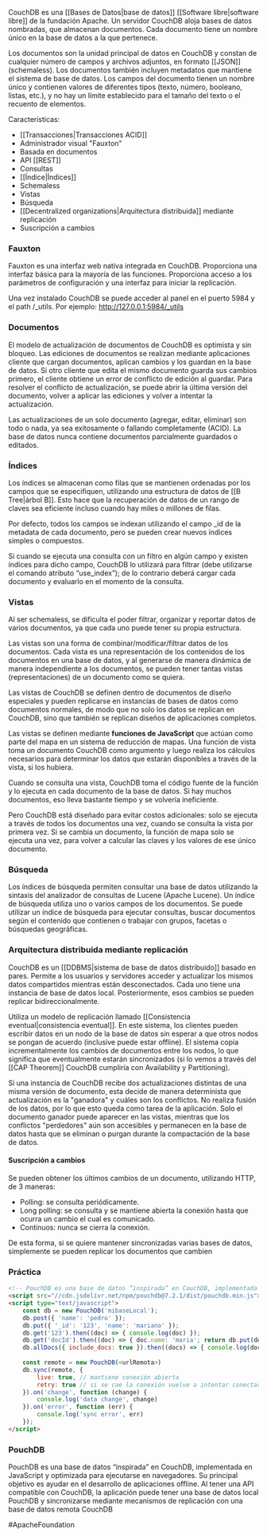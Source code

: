 CouchDB es una [[Bases de Datos|base de datos]] [[Software libre|software libre]] de la fundación Apache. Un servidor CouchDB aloja bases de datos nombradas, que almacenan documentos. Cada documento tiene un nombre único en la base de datos a la que pertenece.

Los documentos son la unidad principal de datos en CouchDB y constan de cualquier número de campos y archivos adjuntos, en formato [[JSON]] (schemaless). Los documentos también incluyen metadatos que mantiene el sistema de base de datos. Los campos del documento tienen un nombre único y contienen valores de diferentes tipos (texto, número, booleano, listas, etc.), y no hay un límite establecido para el tamaño del texto o el recuento de elementos. 

Características:
- [[Transacciones|Transacciones ACID]]
- Administrador visual "Fauxton"
- Basada en documentos
- API [[REST]]
- Consultas
- [[Índice|Índices]]
- Schemaless
- Vistas
- Búsqueda
- [[Decentralized organizations|Arquitectura distribuida]] mediante replicación
- Suscripción a cambios

### Fauxton
Fauxton es una interfaz web nativa integrada en CouchDB. Proporciona una interfaz básica para la mayoría de las funciones. Proporciona acceso a los parámetros de configuración y una interfaz para iniciar la replicación.

Una vez instalado CouchDB se puede acceder al panel en el puerto 5984 y el path /\_utils. Por ejemplo: http://127.0.0.1:5984/_utils

### Documentos
El modelo de actualización de documentos de CouchDB es optimista y sin bloqueo. Las ediciones de documentos se realizan mediante aplicaciones cliente que cargan documentos, aplican cambios y los guardan en la base de datos. Si otro cliente que edita el mismo documento guarda sus cambios primero, el cliente obtiene un error de conflicto de edición al guardar. Para resolver el conflicto de actualización, se puede abrir la última versión del documento, volver a aplicar las ediciones y volver a intentar la actualización.

Las actualizaciones de un solo documento (agregar, editar, eliminar) son todo o nada, ya sea exitosamente o fallando completamente (ACID). La base de datos nunca contiene documentos parcialmente guardados o editados.

### Índices
Los índices se almacenan como filas que se mantienen ordenadas por los campos que se especifiquen, utilizando una estructura de datos de [[B Tree|árbol B]]. Esto hace que la recuperación de datos de un rango de claves sea eficiente incluso cuando hay miles o millones de filas.

Por defecto, todos los campos se indexan utilizando el campo \_id de la metadata de cada documento, pero se pueden crear nuevos índices simples o compuestos.

Si cuando se ejecuta una consulta con un filtro en algún campo y existen índices para dicho campo, CouchDB lo utilizará para filtrar (debe utilizarse el comando atributo “use_index”); de lo contrario deberá cargar cada documento y evaluarlo en el momento de la consulta.

### Vistas
Al ser schemaless, se dificulta el poder filtrar, organizar y reportar datos de varios documentos, ya que cada uno puede tener su propia estructura.

Las vistas son una forma de combinar/modificar/filtrar datos de los documentos. Cada vista es una representación de los contenidos de los documentos en una base de datos, y al generarse de manera dinámica de manera independiente a los documentos, se pueden tener tantas vistas (representaciones) de un documento como se quiera.

Las vistas de CouchDB se definen dentro de documentos de diseño especiales y pueden replicarse en instancias de bases de datos como documentos normales, de modo que no solo los datos se replican en CouchDB, sino que también se replican diseños de aplicaciones completos.

Las vistas se definen mediante **funciones de JavaScript** que actúan como parte del mapa en un sistema de reducción de mapas. Una función de vista toma un documento CouchDB como argumento y luego realiza los cálculos necesarios para determinar los datos que estarán disponibles a través de la vista, si los hubiera.

Cuando se consulta una vista, CouchDB toma el código fuente de la función y lo ejecuta en cada documento de la base de datos. Si hay muchos documentos, eso lleva bastante tiempo y se volvería ineficiente.

Pero CouchDB está diseñado para evitar costos adicionales: solo se ejecuta a través de todos los documentos una vez, cuando se consulta la vista por primera vez. Si se cambia un documento, la función de mapa solo se ejecuta una vez, para volver a calcular las claves y los valores de ese único documento.

### Búsqueda
Los índices de búsqueda permiten consultar una base de datos utilizando la sintaxis del analizador de consultas de Lucene (Apache Lucene). Un índice de búsqueda utiliza uno o varios campos de los documentos. Se puede utilizar un índice de búsqueda para ejecutar consultas, buscar documentos según el contenido que contienen o trabajar con grupos, facetas o búsquedas geográficas.

### Arquitectura distribuida mediante replicación
CouchDB es un [[DDBMS|sistema de base de datos distribuido]] basado en pares. Permite a los usuarios y servidores acceder y actualizar los mismos datos compartidos mientras están desconectados. Cada uno tiene una instancia de base de datos local. Posteriormente, esos cambios se pueden replicar bidireccionalmente.

Utiliza un modelo de replicación llamado [[Consistencia eventual|consistencia eventual]]. En este sistema, los clientes pueden escribir datos en un nodo de la base de datos sin esperar a que otros nodos se pongan de acuerdo (inclusive puede estar offline). El sistema copia incrementalmente los cambios de documentos entre los nodos, lo que significa que eventualmente estarán sincronizados (si lo vemos a través del [[CAP Theorem]] CouchDB cumpliría con Availability y Partitioning).

Si una instancia de CouchDB recibe dos actualizaciones distintas de una misma versión de documento, esta decide de manera determinista que actualización es la "ganadora" y cuáles son los conflictos. No realiza fusión de los datos, por lo que esto queda como tarea de la aplicación. Solo el documento ganador puede aparecer en las vistas, mientras que los conflictos "perdedores" aún son accesibles y permanecen en la base de datos hasta que se eliminan o purgan durante la compactación de la base de datos.

#### Suscripción a cambios
Se pueden obtener los últimos cambios de un documento, utilizando HTTP, de 3 maneras:
- Polling: se consulta periódicamente. 
- Long polling: se consulta y se mantiene abierta la conexión hasta que ocurra un cambio el cual es comunicado. 
- Continuos: nunca se cierra la conexión.

De esta forma, si se quiere mantener sincronizadas varias bases de datos, simplemente se pueden replicar los documentos que cambien

### Práctica
```html
<!-- PouchDB es una base de datos “inspirada” en CouchDB, implementada en JavaScript y optimizada para ejecutarse en navegadores. Su principal objetivo es ayudar en el desarrollo de aplicaciones offline. Al tener una API compatible con CouchDB, la aplicación puede tener una base de datos local PouchDB y sincronizarse mediante mecanismos de replicación con una base de datos remota CouchDB. -->
<script src="//cdn.jsdelivr.net/npm/pouchdb@7.2.1/dist/pouchdb.min.js"></script>
<script type="text/javascript">
	const db = new PouchDB('mibaseLocal');
	db.post({ 'name': 'pedro' });
	db.put({ '_id': '123', 'name': 'mariano' });
	db.get('123').then((doc) => { console.log(doc) });
	db.get('docId').then((doc) => { doc.name: 'maria'; return db.put(doc) });
	db.allDocs({ include_docs: true }).then((docs) => { console.log(docs) });
	
	const remote = new PouchDB(<urlRemota>)
	db.sync(remote, {
		live: true, // mantiene conexión abierta
		retry: true // si se cae la conexión vuelve a intentar conectarse
	}).on('change', function (change) {
		console.log('data change', change)
	}).on('error', function (err) {
		console.log('sync error', err)
	});
</script>
```

### PouchDB
PouchDB es una base de datos “inspirada” en CouchDB, implementada en JavaScript y optimizada para ejecutarse en navegadores. Su principal objetivo es ayudar en el desarrollo de aplicaciones offline. Al tener una API compatible con CouchDB, la aplicación puede tener una base de datos local PouchDB y sincronizarse mediante mecanismos de replicación con una base de datos remota CouchDB

#ApacheFoundation

